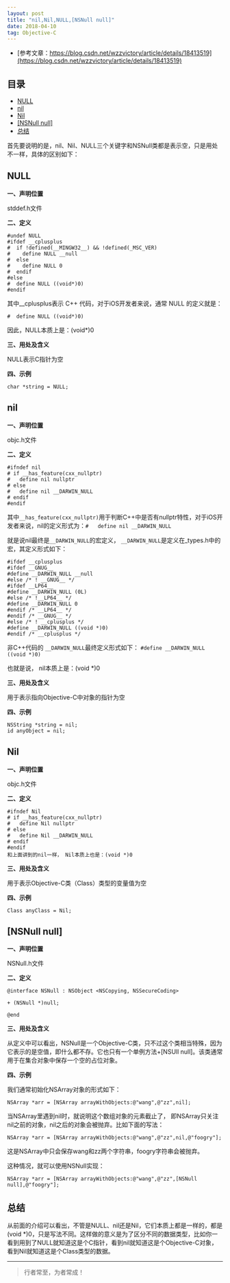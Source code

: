 ```yaml
---
layout: post
title: "nil,Nil,NULL,[NSNull null]"
date: 2018-04-10
tag: Objective-C
--- 
```




- [参考文章：https://blog.csdn.net/wzzvictory/article/details/18413519](https://blog.csdn.net/wzzvictory/article/details/18413519)


## 目录
- [NULL](#content1)
- [nil](#content2)
- [Nil](#content3)
- [[NSNull null]](#content4)
- [总结](#content5)



首先要说明的是，nil、Nil、NULL三个关键字和NSNull类都是表示空，只是用处不一样，具体的区别如下：



<!-- ************************************************ -->
## <a id="content1"></a>NULL

**一、声明位置**

stddef.h文件

**二、定义**

```
#undef NULL
#ifdef __cplusplus
#  if !defined(__MINGW32__) && !defined(_MSC_VER)
#    define NULL __null
#  else
#    define NULL 0
#  endif
#else
#  define NULL ((void*)0)
#endif
```

其中__cplusplus表示 C++ 代码，对于iOS开发者来说，通常 NULL 的定义就是：

```
#  define NULL ((void*)0)
```

因此，NULL本质上是：(void*)0

**三、用处及含义**

NULL表示C指针为空

**四、示例**

`char *string = NULL;`



<!-- ************************************************ -->
## <a id="content2"></a>nil

**一、声明位置**

objc.h文件

**二、定义**

```
#ifndef nil
# if __has_feature(cxx_nullptr)
#   define nil nullptr
# else
#   define nil __DARWIN_NULL
# endif
#endif
```
其中`__has_feature(cxx_nullptr)`用于判断C++中是否有nullptr特性，对于iOS开发者来说，nil的定义形式为：`#   define nil __DARWIN_NULL`

就是说nil最终是`__DARWIN_NULL`的宏定义， `__DARWIN_NULL`是定义在_types.h中的宏，其定义形式如下：

```
#ifdef __cplusplus
#ifdef __GNUG__
#define __DARWIN_NULL __null
#else /* ! __GNUG__ */
#ifdef __LP64__
#define __DARWIN_NULL (0L)
#else /* !__LP64__ */
#define __DARWIN_NULL 0
#endif /* __LP64__ */
#endif /* __GNUG__ */
#else /* ! __cplusplus */
#define __DARWIN_NULL ((void *)0)
#endif /* __cplusplus */
```

非C++代码的 `__DARWIN_NULL`最终定义形式如下：
`#define __DARWIN_NULL ((void *)0)`

也就是说， nil本质上是：(void *)0


**三、用处及含义**

用于表示指向Objective-C中对象的指针为空

**四、示例**

```
NSString *string = nil;
id anyObject = nil;
```


<!-- ************************************************ -->
## <a id="content3"></a>Nil


**一、声明位置**

objc.h文件

**二、定义**

```
#ifndef Nil
# if __has_feature(cxx_nullptr)
#   define Nil nullptr
# else
#   define Nil __DARWIN_NULL
# endif
#endif
和上面讲到的nil一样， Nil本质上也是：(void *)0
```

**三、用处及含义**

用于表示Objective-C类（Class）类型的变量值为空

**四、示例**

```
Class anyClass = Nil;
```



<!-- ************************************************ -->
## <a id="content4"></a>[NSNull null]


**一、声明位置**

NSNull.h文件

**二、定义**

```
@interface NSNull : NSObject <NSCopying, NSSecureCoding>
 
+ (NSNull *)null;
 
@end
```

**三、用处及含义**

从定义中可以看出，NSNull是一个Objective-C类，只不过这个类相当特殊，因为它表示的是空值，即什么都不存。它也只有一个单例方法+[NSUll null]。该类通常用于在集合对象中保存一个空的占位对象。

**四、示例**

我们通常初始化NSArray对象的形式如下：

```
NSArray *arr = [NSArray arrayWithObjects:@"wang",@"zz",nil];
```

当NSArray里遇到nil时，就说明这个数组对象的元素截止了， 即NSArray只关注nil之前的对象，nil之后的对象会被抛弃。比如下面的写法：
```
NSArray *arr = [NSArray arrayWithObjects:@"wang",@"zz",nil,@"foogry"];
```

这是NSArray中只会保存wang和zz两个字符串，foogry字符串会被抛弃。

这种情况，就可以使用NSNull实现：

```
NSArray *arr = [NSArray arrayWithObjects:@"wang",@"zz",[NSNull null],@"foogry"];
```

<!-- ************************************************ -->
## <a id="content5"></a>总结

从前面的介绍可以看出，不管是NULL、nil还是Nil，它们本质上都是一样的，都是(void *)0，只是写法不同。这样做的意义是为了区分不同的数据类型，比如你一看到用到了NULL就知道这是个C指针，看到nil就知道这是个Objective-C对象，看到Nil就知道这是个Class类型的数据。





----------
>  行者常至，为者常成！



